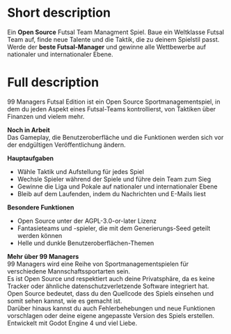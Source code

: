 # Short description
Ein **Open Source** Futsal Team Managment Spiel. 
Baue ein Weltklasse Futsal Team auf, finde neue Talente und die Taktik, die zu deinem Spielstil passt. 
Werde der **beste Futsal-Manager** und gewinne alle Wettbewerbe auf nationaler und internationaler Ebene.

# Full description
99 Managers Futsal Edition ist ein Open Source Sportmanagementspiel,
in dem du jeden Aspekt eines Futsal-Teams kontrollierst,
von Taktiken über Finanzen und vielem mehr.

**Noch in Arbeit**  
Das Gameplay, die Benutzeroberfläche und die Funktionen werden sich vor der endgültigen Veröffentlichung ändern.

**Hauptaufgaben**
- Wähle Taktik und Aufstellung für jedes Spiel
- Wechsle Spieler während der Spiele und führe dein Team zum Sieg
- Gewinne die Liga und Pokale auf nationaler und internationaler Ebene
- Bleib auf dem Laufenden, indem du Nachrichten und E-Mails liest

**Besondere Funktionen**  
- Open Source unter der AGPL-3.0-or-later Lizenz  
- Fantasieteams und -spieler, die mit dem Generierungs-Seed geteilt werden können  
- Helle und dunkle Benutzeroberflächen-Themen  

**Mehr über 99 Managers**  
99 Managers wird eine Reihe von Sportmanagementspielen für verschiedene Mannschaftssportarten sein.  
Es ist Open Source und respektiert auch deine Privatsphäre, da es keine Tracker oder ähnliche datenschutzverletzende Software integriert hat.  
Open Source bedeutet, dass du den Quellcode des Spiels einsehen und somit sehen kannst, wie es gemacht ist.  
Darüber hinaus kannst du auch Fehlerbehebungen und neue Funktionen vorschlagen oder deine eigene angepasste Version des Spiels erstellen.  
Entwickelt mit Godot Engine 4 und viel Liebe.

